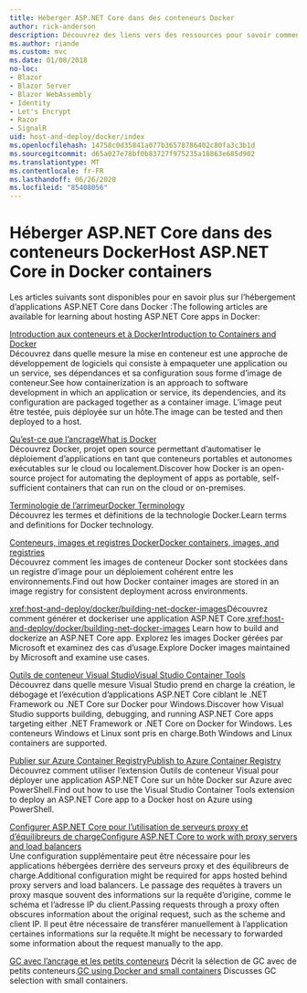 ```yaml
---
title: Héberger ASP.NET Core dans des conteneurs Docker
author: rick-anderson
description: Découvrez des liens vers des ressources pour savoir comment héberger des applications ASP.NET Core dans des conteneurs Docker.
ms.author: riande
ms.custom: mvc
ms.date: 01/08/2018
no-loc:
- Blazor
- Blazor Server
- Blazor WebAssembly
- Identity
- Let's Encrypt
- Razor
- SignalR
uid: host-and-deploy/docker/index
ms.openlocfilehash: 14758c0d35841a077b36578786402c80fa3c3b1d
ms.sourcegitcommit: d65a027e78bf0b83727f975235a18863e685d902
ms.translationtype: MT
ms.contentlocale: fr-FR
ms.lasthandoff: 06/26/2020
ms.locfileid: "85408056"
---
```

# <a name="host-aspnet-core-in-docker-containers"></a><span data-ttu-id="7d865-103">Héberger ASP.NET Core dans des conteneurs Docker</span><span class="sxs-lookup"><span data-stu-id="7d865-103">Host ASP.NET Core in Docker containers</span></span>

<span data-ttu-id="7d865-104">Les articles suivants sont disponibles pour en savoir plus sur l’hébergement d’applications ASP.NET Core dans Docker :</span><span class="sxs-lookup"><span data-stu-id="7d865-104">The following articles are available for learning about hosting ASP.NET Core apps in Docker:</span></span>

[<span data-ttu-id="7d865-105">Introduction aux conteneurs et à Docker</span><span class="sxs-lookup"><span data-stu-id="7d865-105">Introduction to Containers and Docker</span></span>](/dotnet/standard/microservices-architecture/container-docker-introduction/index)  
<span data-ttu-id="7d865-106">Découvrez dans quelle mesure la mise en conteneur est une approche de développement de logiciels qui consiste à empaqueter une application ou un service, ses dépendances et sa configuration sous forme d’image de conteneur.</span><span class="sxs-lookup"><span data-stu-id="7d865-106">See how containerization is an approach to software development in which an application or service, its dependencies, and its configuration are packaged together as a container image.</span></span> <span data-ttu-id="7d865-107">L’image peut être testée, puis déployée sur un hôte.</span><span class="sxs-lookup"><span data-stu-id="7d865-107">The image can be tested and then deployed to a host.</span></span>

[<span data-ttu-id="7d865-108">Qu’est-ce que l’ancrage</span><span class="sxs-lookup"><span data-stu-id="7d865-108">What is Docker</span></span>](/dotnet/standard/microservices-architecture/container-docker-introduction/docker-defined)  
<span data-ttu-id="7d865-109">Découvrez Docker, projet open source permettant d’automatiser le déploiement d’applications en tant que conteneurs portables et autonomes exécutables sur le cloud ou localement.</span><span class="sxs-lookup"><span data-stu-id="7d865-109">Discover how Docker is an open-source project for automating the deployment of apps as portable, self-sufficient containers that can run on the cloud or on-premises.</span></span>

[<span data-ttu-id="7d865-110">Terminologie de l’arrimeur</span><span class="sxs-lookup"><span data-stu-id="7d865-110">Docker Terminology</span></span>](/dotnet/standard/microservices-architecture/container-docker-introduction/docker-terminology)  
<span data-ttu-id="7d865-111">Découvrez les termes et définitions de la technologie Docker.</span><span class="sxs-lookup"><span data-stu-id="7d865-111">Learn terms and definitions for Docker technology.</span></span>

[<span data-ttu-id="7d865-112">Conteneurs, images et registres Docker</span><span class="sxs-lookup"><span data-stu-id="7d865-112">Docker containers, images, and registries</span></span>](/dotnet/standard/microservices-architecture/container-docker-introduction/docker-containers-images-registries)  
<span data-ttu-id="7d865-113">Découvrez comment les images de conteneur Docker sont stockées dans un registre d’image pour un déploiement cohérent entre les environnements.</span><span class="sxs-lookup"><span data-stu-id="7d865-113">Find out how Docker container images are stored in an image registry for consistent deployment across environments.</span></span>

<span data-ttu-id="7d865-114"><xref:host-and-deploy/docker/building-net-docker-images>Découvrez comment générer et dockeriser une application ASP.NET Core.</span><span class="sxs-lookup"><span data-stu-id="7d865-114"><xref:host-and-deploy/docker/building-net-docker-images> Learn how to build and dockerize an ASP.NET Core app.</span></span> <span data-ttu-id="7d865-115">Explorez les images Docker gérées par Microsoft et examinez des cas d’usage.</span><span class="sxs-lookup"><span data-stu-id="7d865-115">Explore Docker images maintained by Microsoft and examine use cases.</span></span>

[<span data-ttu-id="7d865-116">Outils de conteneur Visual Studio</span><span class="sxs-lookup"><span data-stu-id="7d865-116">Visual Studio Container Tools</span></span>](xref:host-and-deploy/docker/visual-studio-tools-for-docker)  
<span data-ttu-id="7d865-117">Découvrez dans quelle mesure Visual Studio prend en charge la création, le débogage et l’exécution d’applications ASP.NET Core ciblant le .NET Framework ou .NET Core sur Docker pour Windows.</span><span class="sxs-lookup"><span data-stu-id="7d865-117">Discover how Visual Studio supports building, debugging, and running ASP.NET Core apps targeting either .NET Framework or .NET Core on Docker for Windows.</span></span> <span data-ttu-id="7d865-118">Les conteneurs Windows et Linux sont pris en charge.</span><span class="sxs-lookup"><span data-stu-id="7d865-118">Both Windows and Linux containers are supported.</span></span>

[<span data-ttu-id="7d865-119">Publier sur Azure Container Registry</span><span class="sxs-lookup"><span data-stu-id="7d865-119">Publish to Azure Container Registry</span></span>](/azure/vs-azure-tools-docker-hosting-web-apps-in-docker)  
<span data-ttu-id="7d865-120">Découvrez comment utiliser l’extension Outils de conteneur Visual pour déployer une application ASP.NET Core sur un hôte Docker sur Azure avec PowerShell.</span><span class="sxs-lookup"><span data-stu-id="7d865-120">Find out how to use the Visual Studio Container Tools extension to deploy an ASP.NET Core app to a Docker host on Azure using PowerShell.</span></span>

[<span data-ttu-id="7d865-121">Configurer ASP.NET Core pour l’utilisation de serveurs proxy et d’équilibreurs de charge</span><span class="sxs-lookup"><span data-stu-id="7d865-121">Configure ASP.NET Core to work with proxy servers and load balancers</span></span>](xref:host-and-deploy/proxy-load-balancer)  
<span data-ttu-id="7d865-122">Une configuration supplémentaire peut être nécessaire pour les applications hébergées derrière des serveurs proxy et des équilibreurs de charge.</span><span class="sxs-lookup"><span data-stu-id="7d865-122">Additional configuration might be required for apps hosted behind proxy servers and load balancers.</span></span> <span data-ttu-id="7d865-123">Le passage des requêtes à travers un proxy masque souvent des informations sur la requête d’origine, comme le schéma et l’adresse IP du client.</span><span class="sxs-lookup"><span data-stu-id="7d865-123">Passing requests through a proxy often obscures information about the original request, such as the scheme and client IP.</span></span> <span data-ttu-id="7d865-124">Il peut être nécessaire de transférer manuellement à l’application certaines informations sur la requête.</span><span class="sxs-lookup"><span data-stu-id="7d865-124">It might be necessary to forwarded some information about the request manually to the app.</span></span>

<span data-ttu-id="7d865-125">[GC avec l’ancrage et les petits conteneurs](xref:performance/memory#sc) Décrit la sélection de GC avec de petits conteneurs.</span><span class="sxs-lookup"><span data-stu-id="7d865-125">[GC using Docker and small containers](xref:performance/memory#sc) Discusses GC selection with small containers.</span></span>